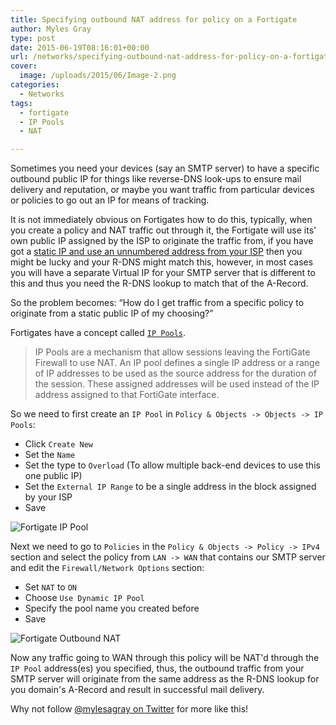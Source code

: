 ```yaml
---
title: Specifying outbound NAT address for policy on a Fortigate
author: Myles Gray
type: post
date: 2015-06-19T08:16:01+00:00
url: /networks/specifying-outbound-nat-address-for-policy-on-a-fortigate/
cover:
  image: /uploads/2015/06/Image-2.png
categories:
  - Networks
tags:
  - fortigate
  - IP Pools
  - NAT

---
```

Sometimes you need your devices (say an SMTP server) to have a specific outbound public IP for things like reverse-DNS look-ups to ensure mail delivery and reputation, or maybe you want traffic from particular devices or policies to go out an IP for means of tracking.

It is not immediately obvious on Fortigates how to do this, typically, when you create a policy and NAT traffic out through it, the Fortigate will use its' own public IP assigned by the ISP to originate the traffic from, if you have got a [static IP and use an unnumbered address from your ISP][1] then you might be lucky and your R-DNS might match this, however, in most cases you will have a separate Virtual IP for your SMTP server that is different to this and thus you need the R-DNS lookup to match that of the A-Record.

So the problem becomes: &#8220;How do I get traffic from a specific policy to originate from a static public IP of my choosing?&#8221;

Fortigates have a concept called [`IP Pools`][2].

> IP Pools are a mechanism that allow sessions leaving the FortiGate Firewall to use NAT. An IP pool defines a single IP address or a range of IP addresses to be used as the source address for the duration of the session. These assigned addresses will be used instead of the IP address assigned to that FortiGate interface.

So we need to first create an `IP Pool` in `Policy & Objects -> Objects -> IP Pools`:

  * Click `Create New`
  * Set the `Name`
  * Set the type to `Overload` (To allow multiple back-end devices to use this one public IP)
  * Set the `External IP Range` to be a single address in the block assigned by your ISP
  * Save

![Fortigate IP Pool][3] 

Next we need to go to `Policies` in the `Policy & Objects -> Policy -> IPv4` section and select the policy from `LAN -> WAN` that contains our SMTP server and edit the `Firewall/Network Options` section:

  * Set `NAT` to `ON`
  * Choose `Use Dynamic IP Pool`
  * Specify the pool name you created before
  * Save

![Fortigate Outbound NAT][4] 

Now any traffic going to WAN through this policy will be NAT'd through the `IP Pool` address(es) you specified, thus, the outbound traffic from your SMTP server will originate from the same address as the R-DNS lookup for you domain's A-Record and result in successful mail delivery.

Why not follow [@mylesagray on Twitter][5] for more like this!

 [1]: /networks/fortigate-unnumbered-ip-against-pppoe-interface/
 [2]: http://docs-legacy.fortinet.com/fos50hlp/50/index.html#page/FortiOS%205.0%20Help/objects.067.10.html
 [3]: /uploads/2015/06/Image-1.png
 [4]: /uploads/2015/06/Image-2.png
 [5]: https://twitter.com/mylesagray